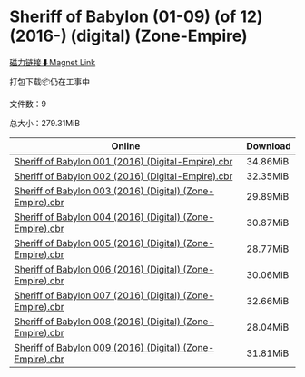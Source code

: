 # Sheriff of Babylon (01-09) (of 12) (2016-) (digital) (Zone-Empire)

[磁力链接⬇Magnet Link](magnet:?xt=urn:btih:8f72b290a9d33cfabb23c95b1296351a3c831bb8&dn=Sheriff%20of%20Babylon%20%2801-09%29%20%28of%2012%29%20%282016-%29%20%28digital%29%20%28Zone-Empire%29)

打包下载📦仍在工事中

文件数：9

总大小：279.31MiB

Online | Download
--- | ---
[Sheriff of Babylon 001 (2016) (Digital-Empire).cbr](https://github.com/alicewish/markdown/blob/master/comic/Sheriff-of-Babylon-001-2016-Digital-Empire-cbr.md) | 34.86MiB
[Sheriff of Babylon 002 (2016) (Digital-Empire).cbr](https://github.com/alicewish/markdown/blob/master/comic/Sheriff-of-Babylon-002-2016-Digital-Empire-cbr.md) | 32.35MiB
[Sheriff of Babylon 003 (2016) (Digital) (Zone-Empire).cbr](https://github.com/alicewish/markdown/blob/master/comic/Sheriff-of-Babylon-003-2016-Digital-Zone-Empire-cbr.md) | 29.89MiB
[Sheriff of Babylon 004 (2016) (Digital) (Zone-Empire).cbr](https://github.com/alicewish/markdown/blob/master/comic/Sheriff-of-Babylon-004-2016-Digital-Zone-Empire-cbr.md) | 30.87MiB
[Sheriff of Babylon 005 (2016) (Digital) (Zone-Empire).cbr](https://github.com/alicewish/markdown/blob/master/comic/Sheriff-of-Babylon-005-2016-Digital-Zone-Empire-cbr.md) | 28.77MiB
[Sheriff of Babylon 006 (2016) (Digital) (Zone-Empire).cbr](https://github.com/alicewish/markdown/blob/master/comic/Sheriff-of-Babylon-006-2016-Digital-Zone-Empire-cbr.md) | 30.06MiB
[Sheriff of Babylon 007 (2016) (Digital) (Zone-Empire).cbr](https://github.com/alicewish/markdown/blob/master/comic/Sheriff-of-Babylon-007-2016-Digital-Zone-Empire-cbr.md) | 32.66MiB
[Sheriff of Babylon 008 (2016) (Digital) (Zone-Empire).cbr](https://github.com/alicewish/markdown/blob/master/comic/Sheriff-of-Babylon-008-2016-Digital-Zone-Empire-cbr.md) | 28.04MiB
[Sheriff of Babylon 009 (2016) (Digital) (Zone-Empire).cbr](https://github.com/alicewish/markdown/blob/master/comic/Sheriff-of-Babylon-009-2016-Digital-Zone-Empire-cbr.md) | 31.81MiB
